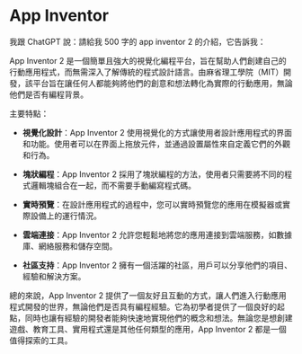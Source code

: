 # App Inventor

我跟 ChatGPT 說：請給我 500 字的 app inventor 2 的介紹，它告訴我：

App Inventor 2 是一個簡單且強大的視覺化編程平台，旨在幫助人們創建自己的行動應用程式，而無需深入了解傳統的程式設計語言。由麻省理工學院（MIT）開發，該平台旨在讓任何人都能夠將他們的創意和想法轉化為實際的行動應用，無論他們是否有編程背景。

主要特點：

- **視覺化設計**：App Inventor 2 使用視覺化的方式讓使用者設計應用程式的界面和功能。使用者可以在界面上拖放元件，並通過設置屬性來自定義它們的外觀和行為。

- **塊狀編程**：App Inventor 2 採用了塊狀編程的方法，使用者只需要將不同的程式邏輯塊組合在一起，而不需要手動編寫程式碼。

- **實時預覽**：在設計應用程式的過程中，您可以實時預覽您的應用在模擬器或實際設備上的運行情況。

- **雲端連接**：App Inventor 2 允許您輕鬆地將您的應用連接到雲端服務，如數據庫、網絡服務和儲存空間。

- **社區支持**：App Inventor 2 擁有一個活躍的社區，用戶可以分享他們的項目、經驗和解決方案。

總的來說，App Inventor 2 提供了一個友好且互動的方式，讓人們進入行動應用程式開發的世界，無論他們是否具有編程經驗。它為初學者提供了一個良好的起點，同時也讓有經驗的開發者能夠快速地實現他們的概念和想法。無論您是想創建遊戲、教育工具、實用程式還是其他任何類型的應用，App Inventor 2 都是一個值得探索的工具。




